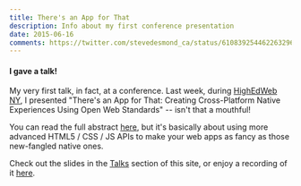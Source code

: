```yaml
---
title: There's an App for That
description: Info about my first conference presentation
date: 2015-06-16
comments: https://twitter.com/stevedesmond_ca/status/610839254462263296
---
```

#### I gave a talk!

My very first talk, in fact, at a conference.  Last week, during [HighEdWeb NY](http://ny15.highedweb.org), I presented "There's an App for That: Creating Cross-Platform Native Experiences Using Open Web Standards" -- isn't that a mouthful!

You can read the full abstract [here](http://ny15.highedweb.org/schedule/theres-an-app-for-that-creating-cross-platform-native-experiences-using-open-web-standards/), but it's basically about using more advanced HTML5 / CSS / JS APIs to make your web apps as fancy as those new-fangled native ones.

Check out the slides in the [Talks](/talks) section of this site, or enjoy a recording of it [here](https://www.youtube.com/watch?v=x9hmzH6-9bk).